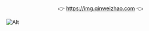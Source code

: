 
<p align="center">
👉 <a href="https://img.qinweizhao.com">https://img.qinweizhao.com</a> 👈
</p>

![Alt](https://repobeats.axiom.co/api/embed/6419e0f1467e4ec86344ba70ab0764a87eaf7d47.svg "Repobeats analytics image")